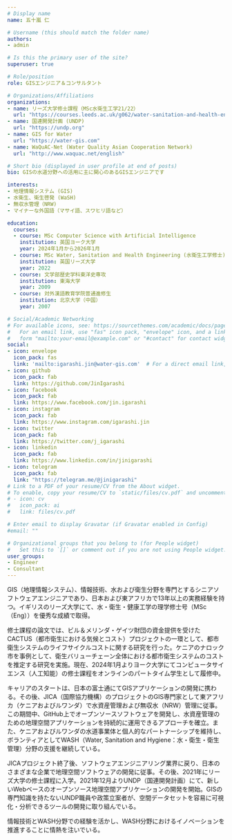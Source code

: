 ```yaml
---
# Display name
name: 五十嵐 仁

# Username (this should match the folder name)
authors:
- admin

# Is this the primary user of the site?
superuser: true

# Role/position
role: GISエンジニア＆コンサルタント

# Organizations/Affiliations
organizations:
- name: リーズ大学修士課程（MSc水衛生工学21/22）
  url: "https://courses.leeds.ac.uk/g062/water-sanitation-and-health-engineering-msc-eng-"
- name: 国連開発計画 (UNDP)
  url: "https://undp.org"
- name: GIS for Water
  url: "https://water-gis.com"
- name: WaQuAC-Net (Water Quality Asian Cooperation Network)
  url: "http://www.waquac.net/english"

# Short bio (displayed in user profile at end of posts)
bio: GISの水道分野への活用に主に関心のあるGISエンジニアです

interests:
- 地理情報システム (GIS)
- 水衛生、衛生啓発 (WaSH)
- 無収水管理（NRW)
- マイナーな外国語（マサイ語、スワヒリ語など）

education:
  courses:
  - course: MSc Computer Science with Artificial Intelligence
    institution: 英国ヨーク大学
    year: 2024年1月から2026年1月
  - course: MSc Water, Sanitation and Health Engineering (水衛生工学修士)
    institution: 英国リーズ大学
    year: 2022
  - course: 文学部歴史学科東洋史専攻
    institution: 東海大学
    year: 2009
  - course: 対外漢語教育学院普通進修生
    institution: 北京大学（中国）
    year: 2007

# Social/Academic Networking
# For available icons, see: https://sourcethemes.com/academic/docs/page-builder/#icons
#   For an email link, use "fas" icon pack, "envelope" icon, and a link in the
#   form "mailto:your-email@example.com" or "#contact" for contact widget.
social:
- icon: envelope
  icon_pack: fas
  link: 'mailto:igarashi.jin@water-gis.com'  # For a direct email link, use "mailto:test@example.org".
- icon: github
  icon_pack: fab
  link: https://github.com/JinIgarashi
- icon: facebook
  icon_pack: fab
  link: https://www.facebook.com/jin.igarashi
- icon: instagram
  icon_pack: fab
  link: https://www.instagram.com/igarashi.jin
- icon: twitter
  icon_pack: fab
  link: https://twitter.com/j_igarashi
- icon: linkedin
  icon_pack: fab
  link: https://www.linkedin.com/in/jinigarashi
- icon: telegram
  icon_pack: fab
  link: "https://telegram.me/@jinigarashi"
# Link to a PDF of your resume/CV from the About widget.
# To enable, copy your resume/CV to `static/files/cv.pdf` and uncomment the lines below.
# - icon: cv
#   icon_pack: ai
#   link: files/cv.pdf

# Enter email to display Gravatar (if Gravatar enabled in Config)
#email: ""

# Organizational groups that you belong to (for People widget)
#   Set this to `[]` or comment out if you are not using People widget.
user_groups:
- Engineer
- Consultant
---
```


GIS（地理情報システム）、情報技術、水および衛生分野を専門とするシニアソフトウェアエンジニアであり、日本および東アフリカで13年以上の実務経験を持つ。イギリスのリーズ大学にて、水・衛生・健康工学の理学修士号（MSc（Eng））を優秀な成績で取得。

修士課程の論文では、ビル＆メリンダ・ゲイツ財団の資金提供を受けたCACTUS（都市衛生における気候とコスト）プロジェクトの一環として、都市衛生システムのライフサイクルコストに関する研究を行った。ケニアのナロック市を事例として、衛生バリューチェーン全体における都市衛生システムのコストを推定する研究を実施。現在、2024年1月よりヨーク大学にてコンピュータサイエンス（人工知能）の修士課程をオンラインのパートタイム学生として履修中。

キャリアのスタートは、日本の富士通にてGISアプリケーションの開発に携わる。その後、JICA（国際協力機構）のプロジェクトのGIS専門家として東アフリカ（ケニアおよびルワンダ）で水資産管理および無収水（NRW）管理に従事。この期間中、GitHub上でオープンソースソフトウェアを開発し、水資産管理のための地理空間アプリケーションを持続的に運用できるアプローチを確立。また、ケニアおよびルワンダの水道事業体と個人的なパートナーシップを維持し、ボランティアとしてWASH（Water, Sanitation and Hygiene：水・衛生・衛生管理）分野の支援を継続している。

JICAプロジェクト終了後、ソフトウェアエンジニアリング業界に戻り、日本のさまざまな企業で地理空間ソフトウェアの開発に従事。その後、2021年にリーズ大学の修士課程に入学。2021年12月よりUNDP（国連開発計画）にて、新しいWebベースのオープンソース地理空間アプリケーションの開発を開始。GISの専門知識を持たないUNDP職員や政策立案者が、空間データセットを容易に可視化・分析できるツールの開発に取り組んでいる。

情報技術とWASH分野での経験を活かし、WASH分野におけるイノベーションを推進することに情熱を注いでいる。
